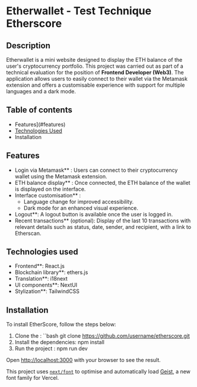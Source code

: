 # Etherwallet - Test Technique Etherscore

## Description
Etherwallet is a mini website designed to display the ETH balance of the user's cryptocurrency portfolio. This project was carried out as part of a technical evaluation for the position of **Frontend Developer (Web3)**. The application allows users to easily connect to their wallet via the Metamask extension and offers a customisable experience with support for multiple languages and a dark mode.

## Table of contents
- Features](#features)
- [Technologies Used](#technologies-used)
- Installation

## Features
- Login via Metamask** : Users can connect to their cryptocurrency wallet using the Metamask extension.
- ETH balance display** : Once connected, the ETH balance of the wallet is displayed on the interface.
- Interface customisation** :
  - Language change for improved accessibility.
  - Dark mode for an enhanced visual experience.
- Logout**: A logout button is available once the user is logged in.
- Recent transactions** (optional): Display of the last 10 transactions with relevant details such as status, date, sender, and recipient, with a link to Etherscan.

## Technologies used
- Frontend**: React.js
- Blockchain library**: ethers.js
- Translation**: i18next
- UI components**: NextUI
- Stylization**: TailwindCSS

## Installation
To install EtherScore, follow the steps below:
1. Clone the :
   ``bash
   git clone https://github.com/username/etherscore.git
2. Install the dependencies:
   npm install
4. Run the project :
   npm run dev


Open [http://localhost:3000](http://localhost:3000) with your browser to see the result.

This project uses [`next/font`](https://nextjs.org/docs/app/building-your-application/optimizing/fonts) to optimise and automatically load [Geist](https://vercel.com/font), a new font family for Vercel.
